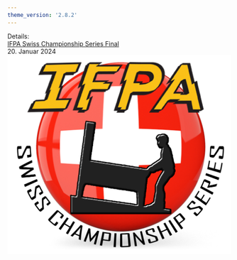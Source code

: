 ```yaml
---
theme_version: '2.8.2'
---
```

Details:  
[IFPA Swiss Championship Series Final](https://www.ifpapinball.com/tournaments/view.php?t=65521#)  
20. Januar 2024        
![logo](/images/ifpa-switzerland-championship-series.jpg)